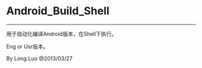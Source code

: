 # Android_Build_Shell

-------------------------------------------------------

  用于自动化编译Android版本，在Shell下执行。

  Eng or Usr版本。


By Long.Luo @2013/03/27




